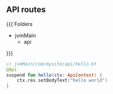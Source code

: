 ## API routes

{{{ Folders

* jvmMain
  * api 

}}}

```kotlin <fragment> [api-backend]
// jvmMain/com/mysite/api/hello.kt
@Api
suspend fun hello(ctx: ApiContext) {
    ctx.res.setBodyText("hello world")
}
```
